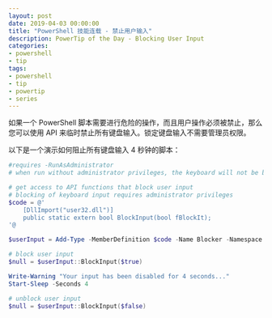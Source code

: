 ```yaml
---
layout: post
date: 2019-04-03 00:00:00
title: "PowerShell 技能连载 - 禁止用户输入"
description: PowerTip of the Day - Blocking User Input
categories:
- powershell
- tip
tags:
- powershell
- tip
- powertip
- series
---
```

如果一个 PowerShell 脚本需要进行危险的操作，而且用户操作必须被禁止，那么您可以使用 API 来临时禁止所有键盘输入。锁定键盘输入不需要管理员权限。

以下是一个演示如何阻止所有键盘输入 4 秒钟的脚本：

```powershell
#requires -RunAsAdministrator
# when run without administrator privileges, the keyboard will not be blocked!

# get access to API functions that block user input
# blocking of keyboard input requires administrator privileges
$code = @'
    [DllImport("user32.dll")]
    public static extern bool BlockInput(bool fBlockIt);
'@

$userInput = Add-Type -MemberDefinition $code -Name Blocker -Namespace UserInput -PassThru

# block user input
$null = $userInput::BlockInput($true)

Write-Warning "Your input has been disabled for 4 seconds..."
Start-Sleep -Seconds 4

# unblock user input
$null = $userInput::BlockInput($false)
```

<!--本文国际来源：[Blocking User Input](https://community.idera.com/database-tools/powershell/powertips/b/tips/posts/blocking-user-input)-->

